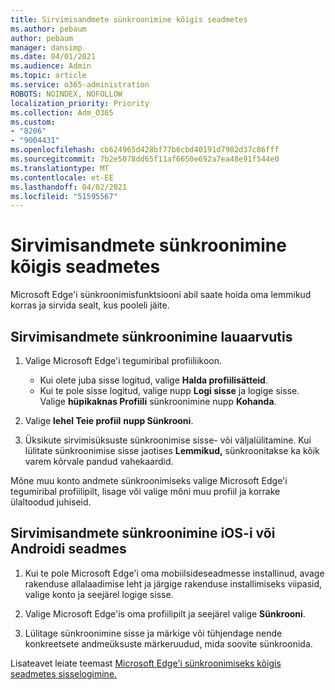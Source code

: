 ```yaml
---
title: Sirvimisandmete sünkroonimine kõigis seadmetes
ms.author: pebaum
author: pebaum
manager: dansimp
ms.date: 04/01/2021
ms.audience: Admin
ms.topic: article
ms.service: o365-administration
ROBOTS: NOINDEX, NOFOLLOW
localization_priority: Priority
ms.collection: Adm_O365
ms.custom:
- "8206"
- "9004431"
ms.openlocfilehash: cb624965d428bf77b6cbd40191d7982d37c86fff
ms.sourcegitcommit: 7b2e5078dd65f11af6650e692a7ea48e91f544e0
ms.translationtype: MT
ms.contentlocale: et-EE
ms.lasthandoff: 04/02/2021
ms.locfileid: "51595567"
---
```

# <a name="sync-your-browsing-data-across-your-devices"></a>Sirvimisandmete sünkroonimine kõigis seadmetes

Microsoft Edge'i sünkroonimisfunktsiooni abil saate hoida oma lemmikud korras ja sirvida sealt, kus pooleli jäite.

## <a name="sync-your-browsing-data-on-a-desktop-computer"></a>Sirvimisandmete sünkroonimine lauaarvutis

1. Valige Microsoft Edge'i tegumiribal profiiliikoon.
    
    - Kui olete juba sisse logitud, valige **Halda profiilisätteid**.
    - Kui te pole sisse logitud, valige nupp **Logi sisse** ja logige sisse. Valige **hüpikaknas Profiili** sünkroonimine nupp **Kohanda**.

1. Valige **lehel Teie profiil** **nupp Sünkrooni**.

1. Üksikute sirvimisüksuste sünkroonimise sisse- või väljalülitamine. Kui lülitate sünkroonimise sisse jaotises **Lemmikud,** sünkroonitakse ka kõik varem kõrvale pandud vahekaardid.

Mõne muu konto andmete sünkroonimiseks valige Microsoft Edge'i tegumiribal profiilipilt, lisage või valige mõni muu profiil ja korrake ülaltoodud juhiseid.

## <a name="sync-your-browsing-data-on-your-ios-or-android-device"></a>Sirvimisandmete sünkroonimine iOS-i või Androidi seadmes

1. Kui te pole Microsoft Edge'i oma mobiilsideseadmesse installinud, avage rakenduse allalaadimise leht ja järgige rakenduse installimiseks viipasid, valige konto ja seejärel logige sisse.

1. Valige Microsoft Edge'is oma profiilipilt ja seejärel valige **Sünkrooni**.

1. Lülitage sünkroonimine sisse ja märkige või tühjendage nende konkreetsete andmeüksuste märkeruudud, mida soovite sünkroonida.

Lisateavet leiate teemast [Microsoft Edge'i sünkroonimiseks kõigis seadmetes sisselogimine.](https://go.microsoft.com/fwlink/?linkid=2145501)
